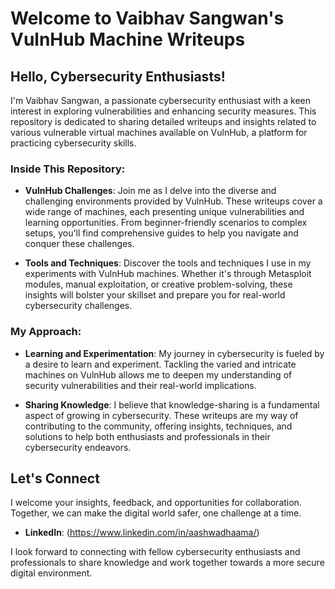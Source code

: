 # Welcome to Vaibhav Sangwan's VulnHub Machine Writeups

## **Hello, Cybersecurity Enthusiasts!**

I'm Vaibhav Sangwan, a passionate cybersecurity enthusiast with a keen interest in exploring vulnerabilities and enhancing security measures. This repository is dedicated to sharing detailed writeups and insights related to various vulnerable virtual machines available on VulnHub, a platform for practicing cybersecurity skills.

### Inside This Repository:

- **VulnHub Challenges**: Join me as I delve into the diverse and challenging environments provided by VulnHub. These writeups cover a wide range of machines, each presenting unique vulnerabilities and learning opportunities. From beginner-friendly scenarios to complex setups, you'll find comprehensive guides to help you navigate and conquer these challenges.

- **Tools and Techniques**: Discover the tools and techniques I use in my experiments with VulnHub machines. Whether it's through Metasploit modules, manual exploitation, or creative problem-solving, these insights will bolster your skillset and prepare you for real-world cybersecurity challenges.

### My Approach:

- **Learning and Experimentation**: My journey in cybersecurity is fueled by a desire to learn and experiment. Tackling the varied and intricate machines on VulnHub allows me to deepen my understanding of security vulnerabilities and their real-world implications.

- **Sharing Knowledge**: I believe that knowledge-sharing is a fundamental aspect of growing in cybersecurity. These writeups are my way of contributing to the community, offering insights, techniques, and solutions to help both enthusiasts and professionals in their cybersecurity endeavors.

## Let's Connect

I welcome your insights, feedback, and opportunities for collaboration. Together, we can make the digital world safer, one challenge at a time.

- **LinkedIn**: (https://www.linkedin.com/in/aashwadhaama/)

I look forward to connecting with fellow cybersecurity enthusiasts and professionals to share knowledge and work together towards a more secure digital environment.
